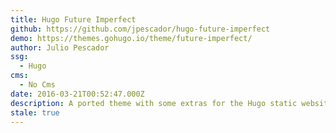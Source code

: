 ```yaml
---
title: Hugo Future Imperfect
github: https://github.com/jpescador/hugo-future-imperfect
demo: https://themes.gohugo.io/theme/future-imperfect/
author: Julio Pescador
ssg:
  - Hugo
cms:
  - No Cms
date: 2016-03-21T00:52:47.000Z
description: A ported theme with some extras for the Hugo static website engine
stale: true
---
```

